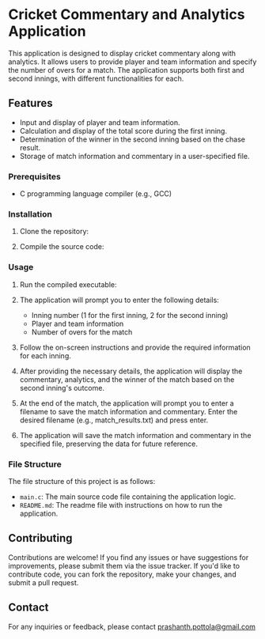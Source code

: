 # Cricket Commentary and Analytics Application

This application is designed to display cricket commentary along with analytics. It allows users to provide player and team information and specify the number of overs for a match. The application supports both first and second innings, with different functionalities for each.

## Features

- Input and display of player and team information.
- Calculation and display of the total score during the first inning.
- Determination of the winner in the second inning based on the chase result.
- Storage of match information and commentary in a user-specified file.

### Prerequisites

- C programming language compiler (e.g., GCC)

### Installation

1. Clone the repository:
  
3. Compile the source code:

### Usage

1. Run the compiled executable:
   
3. The application will prompt you to enter the following details:
   - Inning number (1 for the first inning, 2 for the second inning)
   - Player and team information
   - Number of overs for the match

4. Follow the on-screen instructions and provide the required information for each inning.

5. After providing the necessary details, the application will display the commentary, analytics, and the winner of the match based on the second inning's outcome.

6. At the end of the match, the application will prompt you to enter a filename to save the match information and commentary. Enter the desired filename (e.g., match_results.txt) and press enter.

7. The application will save the match information and commentary in the specified file, preserving the data for future reference.

### File Structure

The file structure of this project is as follows:

- `main.c`: The main source code file containing the application logic.
- `README.md`: The readme file with instructions on how to run the application.

## Contributing

Contributions are welcome! If you find any issues or have suggestions for improvements, please submit them via the issue tracker. If you'd like to contribute code, you can fork the repository, make your changes, and submit a pull request.


## Contact

For any inquiries or feedback, please contact prashanth.pottola@gmail.com
